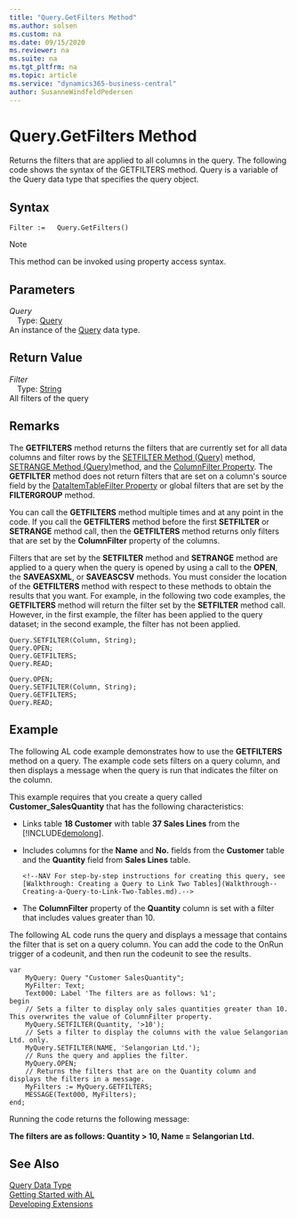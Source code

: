 ```yaml
---
title: "Query.GetFilters Method"
ms.author: solsen
ms.custom: na
ms.date: 09/15/2020
ms.reviewer: na
ms.suite: na
ms.tgt_pltfrm: na
ms.topic: article
ms.service: "dynamics365-business-central"
author: SusanneWindfeldPedersen
---
```

[//]: # (START>DO_NOT_EDIT)
[//]: # (IMPORTANT:Do not edit any of the content between here and the END>DO_NOT_EDIT.)
[//]: # (Any modifications should be made in the .xml files in the ModernDev repo.)
# Query.GetFilters Method
Returns the filters that are applied to all columns in the query. The following code shows the syntax of the GETFILTERS method. Query is a variable of the Query data type that specifies the query object.


## Syntax
```
Filter :=   Query.GetFilters()
```
> [!NOTE]  
> This method can be invoked using property access syntax.  

## Parameters
*Query*  
&emsp;Type: [Query](query-data-type.md)  
An instance of the [Query](query-data-type.md) data type.  

## Return Value
*Filter*  
&emsp;Type: [String](../string/string-data-type.md)  
All filters of the query  


[//]: # (IMPORTANT: END>DO_NOT_EDIT)

## Remarks  
 The **GETFILTERS** method returns the filters that are currently set for all data columns and filter rows by the [SETFILTER Method \(Query\)](../../methods-auto/query/queryinstance-setfilter-method.md) method, [SETRANGE Method \(Query\)](../../methods-auto/query/queryinstance-setrange-method.md)method, and the [ColumnFilter Property](../../properties/devenv-columnfilter-property.md). The **GETFILTER** method does not return filters that are set on a column's source field by the [DataItemTableFilter Property](../../properties/devenv-dataitemtable-filter-property.md) or global filters that are set by the **FILTERGROUP** method.  

<!-- Links For more information, see [Understanding Query Filters](Understanding-Query-Filters.md) and [How to: Set Up Filter Rows in Query Designer](How-to-Set-Up-Filter-Rows-in-Query-Designer.md). -->  
  
 You can call the **GETFILTERS** method multiple times and at any point in the code. If you call the **GETFILTERS** method before the first **SETFILTER** or **SETRANGE** method call, then the **GETFILTERS** method returns only filters that are set by the **ColumnFilter** property of the columns.  
  
 Filters that are set by the **SETFILTER** method and **SETRANGE** method are applied to a query when the query is opened by using a call to the **OPEN**, the **SAVEASXML**, or **SAVEASCSV** methods. You must consider the location of the **GETFILTERS** method with respect to these methods to obtain the results that you want. For example, in the following two code examples, the **GETFILTERS** method will return the filter set by the **SETFILTER** method call. However, in the first example, the filter has been applied to the query dataset; in the second example, the filter has not been applied.  
  
```  
Query.SETFILTER(Column, String);  
Query.OPEN;   
Query.GETFILTERS;  
Query.READ;  
```  
  
```  
Query.OPEN;   
Query.SETFILTER(Column, String);  
Query.GETFILTERS;  
Query.READ;  
```  
  
## Example  
 The following AL code example demonstrates how to use the **GETFILTERS** method on a query. The example code sets filters on a query column, and then displays a message when the query is run that indicates the filter on the column.  
  
 This example requires that you create a query called **Customer\_SalesQuantity** that has the following characteristics:  
  
-   Links table **18 Customer** with table **37 Sales Lines** from the [!INCLUDE[demolong](../../includes/demolong_md.md)].  

-   Includes columns for the **Name** and **No.** fields from the **Customer** table and the **Quantity** field from **Sales Lines** table.  

        <!--NAV For step-by-step instructions for creating this query, see [Walkthrough: Creating a Query to Link Two Tables](Walkthrough--Creating-a-Query-to-Link-Two-Tables.md).-->  

-   The **ColumnFilter** property of the **Quantity** column is set with a filter that includes values greater than 10.  
  
 The following AL code runs the query and displays a message that contains the filter that is set on a query column. You can add the code to the OnRun trigger of a codeunit, and then run the codeunit to see the results.  
  
```  
var
    MyQuery: Query "Customer SalesQuantity";
    MyFilter: Text;
    Text000: Label 'The filters are as follows: %1';
begin
    // Sets a filter to display only sales quantities greater than 10. This overwrites the value of ColumnFilter property.  
    MyQuery.SETFILTER(Quantity, '>10');  
    // Sets a filter to display the columns with the value Selangorian Ltd. only.  
    MyQuery.SETFILTER(NAME, 'Selangorian Ltd.');  
    // Runs the query and applies the filter.  
    MyQuery.OPEN;  
    // Returns the filters that are on the Quantity column and displays the filters in a message.  
    MyFilters := MyQuery.GETFILTERS;  
    MESSAGE(Text000, MyFilters);  
end;
```  
  
 Running the code returns the following message:  
  
 **The filters are as follows: Quantity > 10, Name = Selangorian Ltd.**  
  

## See Also
[Query Data Type](query-data-type.md)  
[Getting Started with AL](../../devenv-get-started.md)  
[Developing Extensions](../../devenv-dev-overview.md)